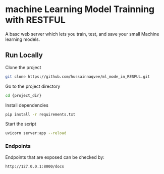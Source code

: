 
# machine Learning Model Trainning with RESTFUL

A basc web server which lets you train, test, and save your small Machine learning models.

## Run Locally

Clone the project

```bash
git clone https://github.com/hussainnaqvee/ml_mode_in_RESFUL.git
```

Go to the project directory

```bash
cd {project_dir}
```

Install dependencies

```bash
pip install -r requirements.txt
```

Start the script

```bash
uvicorn server:app --reload
```

### Endpoints
Endpoints that are exposed can be checked by:
```bash
http://127.0.0.1:8000/docs
```
